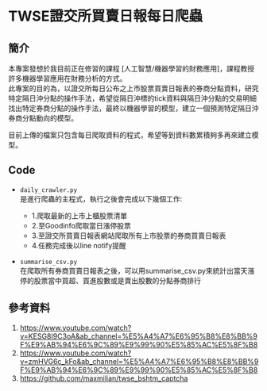 # TWSE證交所買賣日報每日爬蟲

## 簡介
本專案發想於我目前正在修習的課程 [人工智慧/機器學習的財務應用]，課程教授許多機器學習應用在財務分析的方式。  
此專案的目的為，以證交所每日公布之上市股票買賣日報表的券商分點資料，研究特定隔日沖分點的操作手法，希望從隔日沖標的tick資料與隔日沖分點的交易明細找出特定券商分點的操作手法，最終以機器學習的模型，建立一個預測特定隔日沖券商分點動向的模型。  

目前上傳的檔案只包含每日爬取資料的程式，希望等到資料數累積夠多再來建立模型。

## Code
* `daily_crawler.py`  
是進行爬蟲的主程式，執行之後會完成以下幾個工作:  
  * 1.爬取最新的上市上櫃股票清單  
  * 2.至Goodinfo爬取當日漲停股票  
  * 3.至證交所買賣日報表網站爬取所有上市股票的券商買賣日報表  
  * 4.任務完成後以line notify提醒  

* `summarise_csv.py`  
在爬取所有券商買賣日報表之後，可以用summarise_csv.py來統計出當天漲停的股票當中買超、買進股數或是賣出股數的分點券商排行  


## 參考資料
1. https://www.youtube.com/watch?v=KESG8I9C3oA&ab_channel=%E5%A4%A7%E6%95%B8%E8%BB%9F%E9%AB%94%E6%9C%89%E9%99%90%E5%85%AC%E5%8F%B8
2. https://www.youtube.com/watch?v=zmHVG6c_kFo&ab_channel=%E5%A4%A7%E6%95%B8%E8%BB%9F%E9%AB%94%E6%9C%89%E9%99%90%E5%85%AC%E5%8F%B8
3. https://github.com/maxmilian/twse_bshtm_captcha
